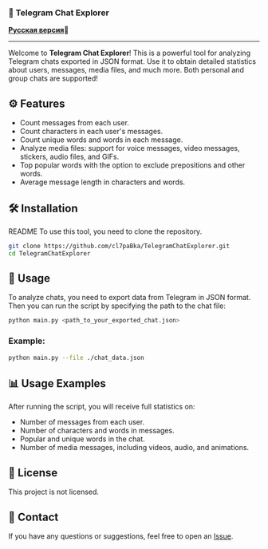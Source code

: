 ### 🚀 **Telegram Chat Explorer**

[**Русская версия**](#README_ru.md)📜  

---

Welcome to **Telegram Chat Explorer**! This is a powerful tool for analyzing Telegram chats exported in JSON format. Use it to obtain detailed statistics about users, messages, media files, and much more. Both personal and group chats are supported!



## ⚙️ **Features**

- Count messages from each user.
- Count characters in each user's messages.
- Count unique words and words in each message.
- Analyze media files: support for voice messages, video messages, stickers, audio files, and GIFs.
- Top popular words with the option to exclude prepositions and other words.
- Average message length in characters and words.

## 🛠 **Installation**
README
To use this tool, you need to clone the repository.

```bash
git clone https://github.com/cl7paBka/TelegramChatExplorer.git
cd TelegramChatExplorer
```

## 🚀 **Usage**

To analyze chats, you need to export data from Telegram in JSON format. Then you can run the script by specifying the path to the chat file:

```bash
python main.py <path_to_your_exported_chat.json>
```

### Example:

```bash
python main.py --file ./chat_data.json
```

## 📊 **Usage Examples**

After running the script, you will receive full statistics on:

- Number of messages from each user.
- Number of characters and words in messages.
- Popular and unique words in the chat.
- Number of media messages, including videos, audio, and animations.

## 📝 **License**

This project is not licensed.

## 📧 **Contact**

If you have any questions or suggestions, feel free to open an [Issue](https://github.com/cl7paBka/TelegramChatExplorer/issues/new).

